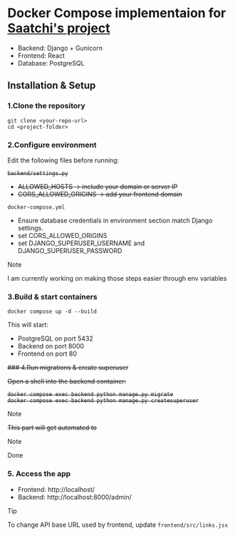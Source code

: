 # Docker Compose implementaion for [Saatchi's project](https://github.com/saatchi190499/ProdCast2.0.git)
* Backend: Django + Gunicorn
* Frontend: React 
* Database: PostgreSQL

## Installation & Setup
### 1.Clone the repository
   ```
   git clone <your-repo-url>
   cd <project-folder>
   ```

### 2.Configure environment
  Edit the following files before running:
   <strike>
   ```
   backend/settings.py
   ```

  * ALLOWED_HOSTS → include your domain or server IP
  * CORS_ALLOWED_ORIGINS → add your frontend domain
</strike>
     
   ```
   docker-compose.yml
   ``` 
    
  * Ensure database credentials in environment section match Django settings.
  * set CORS_ALLOWED_ORIGINS
  * set DJANGO_SUPERUSER_USERNAME and DJANGO_SUPERUSER_PASSWORD
    
      
     
    
  > [!NOTE]
>  I am currently working on making those steps easier through env variables
### 3.Build & start containers
   ```
   docker compose up -d --build
   ```
This will start:
  * PostgreSQL on port 5432
  * Backend on port 8000 
  * Frontend on port 80
    
<strike>### 4.Run migrations & create superuser

Open a shell into the backend container: 
   ```
docker compose exec backend python manage.py migrate
docker compose exec backend python manage.py createsuperuser
```
</strike>
 
 > [!NOTE]
><strike>This part will get automated to</strike>
 
> [!NOTE]
> Done


### 5. Access the app
 * Frontend: http://localhost/
 * Backend: http://localhost:8000/admin/

  > [!TIP]
>  To change API base URL used by frontend, update `frontend/src/links.jsx`


